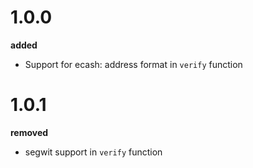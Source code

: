 # 1.0.0

**added**

-   Support for ecash: address format in `verify` function

# 1.0.1

**removed**

-   segwit support in `verify` function
